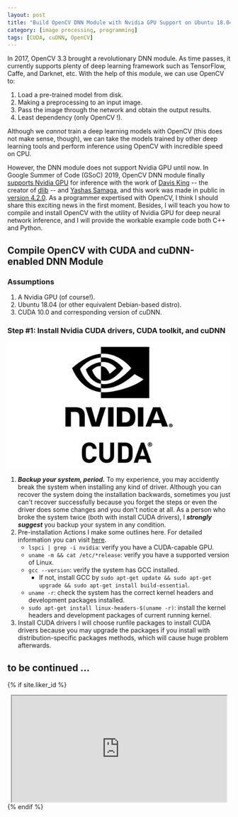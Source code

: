 ```yaml
---
layout: post
title: "Build OpenCV DNN Module with Nvidia GPU Support on Ubuntu 18.04"
category: [image processing, programming]
tags: [CUDA, cuDNN, OpenCV]
---
```


In 2017, OpenCV 3.3 brought a revolutionary DNN module. As time passes, it currently
supports plenty of deep learning framework such as TensorFlow, Caffe, and Darknet, etc.
With the help of this module, we can use OpenCV to:
1. Load a pre-trained model from disk.
2. Making a preprocessing to an input image.
3. Pass the image through the network and obtain the output results.
4. Least dependency (only OpenCV !).

Although we *cannot* train a deep learning models with OpenCV (this does not make sense, though),
we can take the models trained by other deep learning tools and perform inference using OpenCV
with incredible speed on CPU.

However, the DNN module does not support Nvidia GPU until now. In Google Summer of Code (GSoC) 2019,
OpenCV DNN module finally [supports Nvidia GPU](https://summerofcode.withgoogle.com/archive/2019/projects/6169918255398912/)
 for inference with the work of [Davis King](https://github.com/davisking) -- the creator of [dlib](https://github.com/davisking/dlib) --
and [Yashas Samaga](https://github.com/YashasSamaga), and this work was made in public in [version 4.2.0](https://github.com/opencv/opencv/wiki/ChangeLog#version420).
As a programmer expertised with OpenCV,
I think I should share this exciting news in the first moment. Besides, I will teach you how to compile and install 
OpenCV with the utility of Nvidia GPU for deep neural network inference, and I will provide the workable
example code both C++ and Python.

## Compile OpenCV with CUDA and cuDNN-enabled DNN Module
### Assumptions
1. A Nvidia GPU (of course!).
2. Ubuntu 18.04 (or other equivalent Debian-based distro).
3. CUDA 10.0 and corresponding version of cuDNN.

### Step #1: Install Nvidia CUDA drivers, CUDA toolkit, and cuDNN
![image alt](/assets/images/2020/02/15/opencv_dnn_gpu_cuda_drivers.png)
1. ***Backup your system, period.***
To my experience, you may accidently break the system when installing
any kind of driver. Although you can recover the system doing the 
installation backwards, sometimes you just can't recover successfully
because you forget the steps or even the driver does some changes and
you don't notice at all. As a person who broke the system twice (both
with install CUDA drivers), I ***strongly suggest*** you backup your system in any condition.
2. Pre-installation Actions
I make some outlines here. For detailed information you can visit 
[here](https://docs.nvidia.com/cuda/cuda-installation-guide-linux/index.html#pre-installation-actions). 
    - `lspci | grep -i nvidia`: verify you have a CUDA-capable GPU.
    - `uname -m && cat /etc/*release`: verify you have a supported version of Linux.
    - `gcc --version`: verify the system has GCC installed.
        - If not, install GCC by `sudo apt-get update && sudo apt-get upgrade && sudo apt-get install build-essential`.
    - `uname -r`: check the system has the correct kernel headers and development packages installed.
    - `sudo apt-get install linux-headers-$(uname -r)`: install the kernel headers and development packages of
current running kernel.
3. Install CUDA drivers
I will choose runfile packages to install CUDA drivers because you may upgrade the packages if you install
with distribution-specific packages methods, which will cause huge problem afterwards.

## to be continued ...

{% if site.liker_id %}
<iframe
  style="width: 100%; max-width: 485px; height: 240px; margin: auto; overflow: hidden; display: block;"
  src="https://button.like.co/in/embed/{{site.liker_id}}/button?referrer={{ page.url | absolute_url | cgi_escape }}">
</iframe>
{% endif %}
